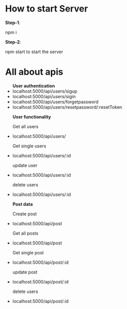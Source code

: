 <h1>How to start Server</h1>
<b>Step-1</b>: <p>npm i</p>
<b>Step-2</b>: <p>
npm start to start the server
</p>
<h1>All about apis</h1>
<ul>
 <b> User authentication </b>
<li>localhost:5000/api/users/sigup</li>
<li>localhost:5000/api/users/sigin</li>
<li>localhost:5000/api/users/forgetpassword</li>
<li>localhost:5000/api/users/resetpassword/:resetToken</li>
</ul>
<ul>
 <b> User functionality </b>
 <p>Get all users</p>
<li>localhost:5000/api/users/</li>
<p>Get single users</p>
<li>localhost:5000/api/users/:id</li>
<p>update user </p>
<li>localhost:5000/api/users/:id</li>
<p>delete users</p>
<li>localhost:5000/api/users/:id</li>
</ul>
<ul>
 <b> Post data </b>
 <p>Create post</p>
<li>localhost:5000/api/post</li>
<p>Get all posts</p>
<li>localhost:5000/api/post</li>
<p>Get single post</p>
<li>localhost:5000/api/post/:id</li>
<p>update post </p>
<li>localhost:5000/api/post/:id</li>
<p>delete users</p>
<li>localhost:5000/api/post/:id</li>
</ul>
